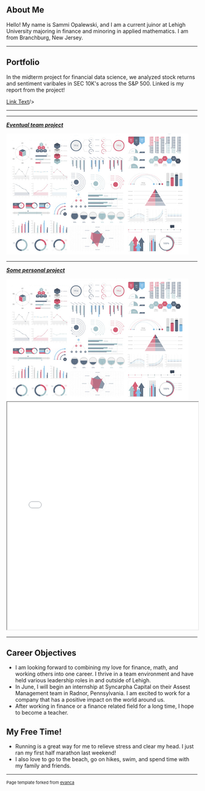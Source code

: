 ## About Me
Hello! My name is Sammi Opalewski, and I am a current juinor at Lehigh University majoring in finance and minoring in applied mathematics. I am from Branchburg, New Jersey. 

<!-- Upload your own photo and change the path -->



---

## Portfolio

<!-- You can link to other websites, PDFs in this repo, and other pages in this repo -->

In the midterm project for financial data science, we analyzed stock returns and sentiment varibales in SEC 10K's across the S&P 500. Linked is my report from the project!

[Link Text](https://github.com/LeDataSciFi/asgn-05-sammiopalewski/blob/main/report.ipynb)/>

---

---

_**[Eventual team project](https://donbowen.github.io/teamproject/)**_

<img src="images/dummy_thumbnail.jpg?raw=true"/>

---

_**[Some personal project](/pdf/sample_presentation.pdf)**_

<img src="images/dummy_thumbnail.jpg?raw=true"/>
<iframe src="(https://drive.google.com/file/d/1sBdpHCWX9DMYXfjP_MzOjmNWyj6gjY_W/view?usp=sharing)" width="100%" height="600px"></iframe>

---

## Career Objectives
- I am looking forward to combining my love for finance, math, and working others into one career. I thrive in a team environment and have held various leadership roles in and outside of Lehigh. 
- In June, I will begin an internship at Syncarpha Capital on their Assest Management team in Radnor, Pennsylvania. I am excited to work for a company that has a positive impact on the world around us. 
- After working in finance or a finance related field for a long time, I hope to become a teacher. 

## My Free Time! 
- Running is a great way for me to relieve stress and clear my head. I just ran my first half marathon last weekend!
- I also love to go to the beach, go on hikes, swim, and spend time with my family and friends. 

---
<p style="font-size:11px">Page template forked from <a href="https://github.com/evanca/quick-portfolio">evanca</a></p>
<!-- Remove above link if you don't want to attibute -->
